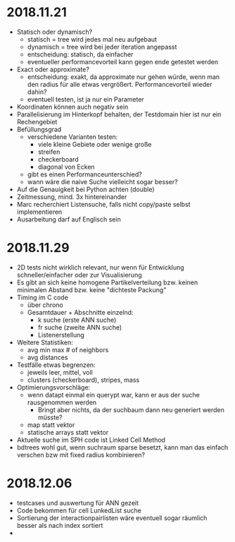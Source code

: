 2018.11.21
=======
* Statisch oder dynamisch?
    * statisch = tree wird jedes mal neu aufgebaut
    * dynamisch = tree wird bei jeder iteration angepasst
    * entscheidung: statisch, da einfacher
    * eventueller performancevorteil kann gegen ende getestet werden
* Exact oder approximate?
    * entscheidung: exakt, da approximate nur gehen würde, wenn man den radius für alle etwas vergrößert. Performancevorteil wieder dahin?
    * eventuell testen, ist ja nur ein Parameter
* Koordinaten können auch negativ sein
* Parallelisierung im Hinterkopf behalten, der Testdomain hier ist nur ein Rechengebiet
* Befüllungsgrad
    * verschiedene Varianten testen:
        * viele kleine Gebiete oder wenige große
        * streifen
        * checkerboard
        * diagonal von Ecken
    * gibt es einen Performanceunterschied?
    * wann wäre die naive Suche vielleicht sogar besser?
* Auf die Genauigkeit bei Python achten (double)
* Zeitmessung, mind. 3x hintereinander
* Marc recherchiert Listensuche, falls nicht copy/paste selbst implementieren
* Ausarbeitung darf auf Englisch sein


2018.11.29
=======

- 2D tests nicht wirklich relevant, nur wenn für Entwicklung schneller/einfacher oder zur Visualisierung
- Es gibt an sich keine homogene Partikelverteilung bzw. keinen minimalen Abstand bzw. keine "dichteste Packung"
- Timing im C code
    - über chrono
    - Gesamtdauer + Abschnitte einzelnd:
        - k suche (erste ANN suche)
        - fr suche (zweite ANN suche)
        - Listenerstellung
- Weitere Statistiken:
    - avg min max # of neighbors
    - avg distances
- Testfälle etwas begrenzen:
    - jeweils leer, mittel, voll
    - clusters (checkerboard), stripes, mass
- Optimierungsvorschläge: 
    - wenn datapt einmal ein querypt war, kann er aus der suche rausgenommen werden
        -  Bringt aber nichts, da der suchbaum dann neu generiert werden müsste?
    - map statt vektor
    - statische arrays statt vektor
- Aktuelle suche im SPH code ist Linked Cell Method
- bdtrees wohl gut, wenn suchraum sparse besetzt, kann man das einfach verschen bzw mit fixed radius kombinieren?

2018.12.06
===========

- testcases und auswertung für ANN gezeit
- Code bekommen für cell LunkedList suche
- Sortierung der interactionpairlisten wäre eventuell sogar räumlich besser als nach index sortiert
- 